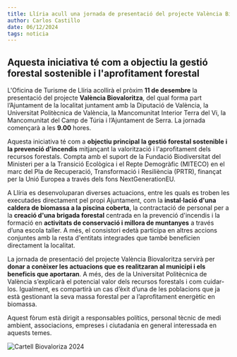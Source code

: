 ```yaml
---
title: Llíria acull una jornada de presentació del projecte València Biovaloritza
author: Carlos Castillo
date: 06/12/2024
tags: noticia
---
```


## Aquesta iniciativa té com a objectiu la gestió forestal sostenible i l'aprofitament forestal


L'Oficina de Turisme de Llíria acollirà el pròxim **11 de desembre** la presentació del projecte **València Biovaloritza**, del qual forma part l’Ajuntament de la localitat juntament amb la Diputació de València, la Universitat Politècnica de València, la Mancomunitat Interior Terra del Vi, la Mancomunitat del Camp de Túria i l’Ajuntament de Serra. La jornada començarà a les **9.00** hores.

Aquesta iniciativa té com a **objectiu principal la gestió forestal sostenible i la prevenció d'incendis** mitjançant la valorització i l'aprofitament dels recursos forestals. Compta amb el suport de la Fundació Biodiversitat del Ministeri per a la Transició Ecològica i el Repte Demogràfic (MITECO) en el marc del Pla de Recuperació, Transformació i Resiliència (PRTR), finançat per la Unió Europea a través dels fons NextGenerationEU.

A Llíria es desenvoluparan diverses actuacions, entre les quals es troben les executades directament pel propi Ajuntament, com la **instal·lació d'una caldera de biomassa a la piscina coberta**, la contractació de personal per a la **creació d'una brigada forestal** centrada en la prevenció d'incendis i la formació en **activitats de conservació i millora de muntanyes** a través d’una escola taller. A més, el consistori edetà participa en altres accions conjuntes amb la resta d'entitats integrades que també beneficien directament la localitat.

La jornada de presentació del projecte València Biovaloritza servirà per **donar a conèixer les actuacions que es realitzaran al municipi i els beneficis que aportaran**. A més, des de la Universitat Politècnica de València s’explicarà el potencial valor dels recursos forestals i com cuidar-los. Igualment, es compartirà un cas d’èxit d’una de les poblacions que ja està gestionant la seva massa forestal per a l’aprofitament energètic en biomassa.

Aquest fòrum està dirigit a responsables polítics, personal tècnic de medi ambient, associacions, empreses i ciutadania en general interessada en aquests temes.

![Cartell Biovaloriza 2024](/assets/continguts/recursos/20241206-biovaloriza.jpg "Cartell Biovaloriza")
